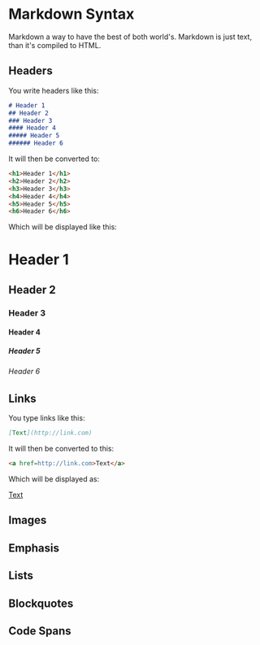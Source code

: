 Markdown Syntax
===============

Markdown a way to have the best of both world's. Markdown is just text, than
it's compiled to HTML.

Headers
-------

You write headers like this:

```markdown
# Header 1
## Header 2
### Header 3
#### Header 4
##### Header 5
###### Header 6
```

It will then be converted to:

```html
<h1>Header 1</h1>
<h2>Header 2</h2>
<h3>Header 3</h3>
<h4>Header 4</h4>
<h5>Header 5</h5>
<h6>Header 6</h6>
```

Which will be displayed like this:

# Header 1
## Header 2
### Header 3
#### Header 4
##### Header 5
###### Header 6

Links
-----

You type links like this:

```markdown
[Text](http://link.com)
```

It will then be converted to this:

```html
<a href=http://link.com>Text</a>
```

Which will be displayed as:

[Text](http://link.com)



Images
------


Emphasis
--------

Lists
-----

Blockquotes
-----------

Code Spans
----------


